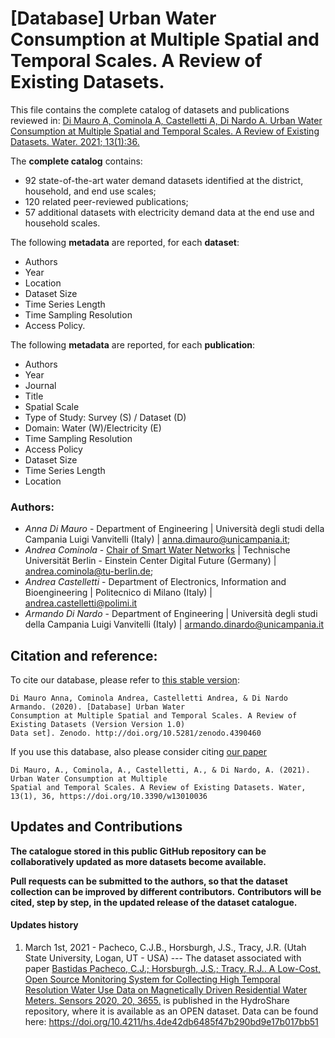 # [Database] Urban Water Consumption at Multiple Spatial and Temporal Scales. A Review of Existing Datasets.

This file contains the complete catalog of datasets and publications reviewed in:
[Di Mauro A, Cominola A, Castelletti A, Di Nardo A. Urban Water Consumption at Multiple Spatial and Temporal Scales. A Review of Existing Datasets. Water. 2021; 13(1):36.](https://www.mdpi.com/2073-4441/13/1/36)

The **complete catalog** contains:

* 92 state-of-the-art water demand datasets identified at the district, household, and end use scales;
* 120 related peer-reviewed publications;
* 57 additional datasets with electricity demand data at the end use and household scales.

The following **metadata** are reported, for each **dataset**:

* Authors
* Year
* Location
* Dataset Size
* Time Series Length
* Time Sampling Resolution
* Access Policy.

The following **metadata** are reported, for each **publication**:

* Authors
* Year
* Journal
* Title
* Spatial Scale
* Type of Study: Survey (S) / Dataset (D)
* Domain: Water (W)/Electricity (E)
* Time Sampling Resolution
* Access Policy
* Dataset Size
* Time Series Length
* Location

### Authors:
* _Anna Di Mauro_ - Department of Engineering | Università degli studi della Campania Luigi Vanvitelli (Italy) |  anna.dimauro@unicampania.it;
* _Andrea Cominola_ - [Chair of Smart Water Networks](https://www.swn.tu-berlin.de/menue/smart_water_networks/) | Technische Universität Berlin - Einstein Center Digital Future (Germany) |  andrea.cominola@tu-berlin.de;
* _Andrea Castelletti_ - Department of Electronics, Information and Bioengineering | Politecnico di Milano (Italy) | andrea.castelletti@polimi.it
* _Armando Di Nardo_ - Department of Engineering | Università degli studi della Campania Luigi Vanvitelli (Italy) |   armando.dinardo@unicampania.it 

## Citation and reference:
To cite our database, please refer to [this stable version](http://doi.org/10.5281/zenodo.4390460): 
```
Di Mauro Anna, Cominola Andrea, Castelletti Andrea, & Di Nardo Armando. (2020). [Database] Urban Water 
Consumption at Multiple Spatial and Temporal Scales. A Review of Existing Datasets (Version Version 1.0) 
Data set]. Zenodo. http://doi.org/10.5281/zenodo.4390460
```

If you use this database, also please consider citing [our paper](https://doi.org/10.3390/w13010036)
```
Di Mauro, A., Cominola, A., Castelletti, A., & Di Nardo, A. (2021). Urban Water Consumption at Multiple 
Spatial and Temporal Scales. A Review of Existing Datasets. Water, 13(1), 36, https://doi.org/10.3390/w13010036
```


## Updates and Contributions 
**The catalogue stored in this public GitHub repository can be collaboratively updated as more datasets become available.**

**Pull requests can be submitted to the authors, so that the dataset collection can be improved by different contributors.** 
**Contributors will be cited, step by step, in the updated release of the dataset catalogue.**

#### Updates history
1. March 1st, 2021 - Pacheco, C.J.B., Horsburgh, J.S., Tracy, J.R. (Utah State University, Logan, UT - USA) --- 
   The dataset associated with paper [Bastidas Pacheco, C.J.; Horsburgh, J.S.; Tracy, R.J.. A Low-Cost, Open Source Monitoring System for Collecting High Temporal Resolution Water Use Data on Magnetically Driven Residential Water Meters. Sensors 2020, 20, 3655.](https://doi.org/10.3390/s20133655) is published in the HydroShare repository, where it is available as an OPEN dataset. Data can be found here: https://doi.org/10.4211/hs.4de42db6485f47b290bd9e17b017bb51
